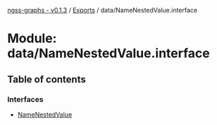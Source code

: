 [ngss-graphs - v0.1.3](../README.md) / [Exports](../modules.md) / data/NameNestedValue.interface

# Module: data/NameNestedValue.interface

## Table of contents

### Interfaces

- [NameNestedValue](../interfaces/data_namenestedvalue_interface.namenestedvalue.md)
